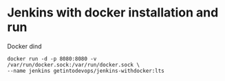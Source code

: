 Jenkins with docker installation and run
========================================

Docker dind

``` 
docker run -d -p 8080:8080 -v /var/run/docker.sock:/var/run/docker.sock \
--name jenkins getintodevops/jenkins-withdocker:lts
```
